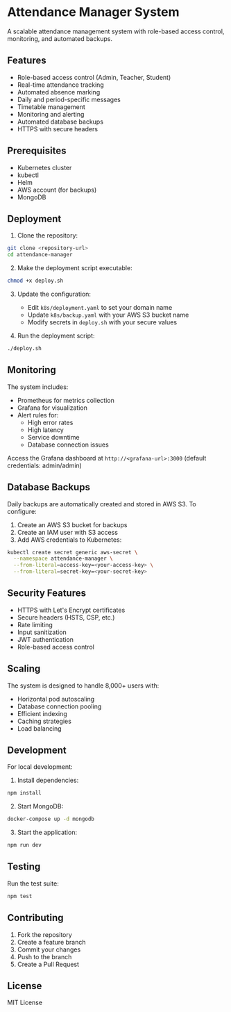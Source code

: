 # Attendance Manager System

A scalable attendance management system with role-based access control, monitoring, and automated backups.

## Features

- Role-based access control (Admin, Teacher, Student)
- Real-time attendance tracking
- Automated absence marking
- Daily and period-specific messages
- Timetable management
- Monitoring and alerting
- Automated database backups
- HTTPS with secure headers

## Prerequisites

- Kubernetes cluster
- kubectl
- Helm
- AWS account (for backups)
- MongoDB

## Deployment

1. Clone the repository:
```bash
git clone <repository-url>
cd attendance-manager
```

2. Make the deployment script executable:
```bash
chmod +x deploy.sh
```

3. Update the configuration:
   - Edit `k8s/deployment.yaml` to set your domain name
   - Update `k8s/backup.yaml` with your AWS S3 bucket name
   - Modify secrets in `deploy.sh` with your secure values

4. Run the deployment script:
```bash
./deploy.sh
```

## Monitoring

The system includes:

- Prometheus for metrics collection
- Grafana for visualization
- Alert rules for:
  - High error rates
  - High latency
  - Service downtime
  - Database connection issues

Access the Grafana dashboard at `http://<grafana-url>:3000` (default credentials: admin/admin)

## Database Backups

Daily backups are automatically created and stored in AWS S3. To configure:

1. Create an AWS S3 bucket for backups
2. Create an IAM user with S3 access
3. Add AWS credentials to Kubernetes:
```bash
kubectl create secret generic aws-secret \
  --namespace attendance-manager \
  --from-literal=access-key=<your-access-key> \
  --from-literal=secret-key=<your-secret-key>
```

## Security Features

- HTTPS with Let's Encrypt certificates
- Secure headers (HSTS, CSP, etc.)
- Rate limiting
- Input sanitization
- JWT authentication
- Role-based access control

## Scaling

The system is designed to handle 8,000+ users with:

- Horizontal pod autoscaling
- Database connection pooling
- Efficient indexing
- Caching strategies
- Load balancing

## Development

For local development:

1. Install dependencies:
```bash
npm install
```

2. Start MongoDB:
```bash
docker-compose up -d mongodb
```

3. Start the application:
```bash
npm run dev
```

## Testing

Run the test suite:
```bash
npm test
```

## Contributing

1. Fork the repository
2. Create a feature branch
3. Commit your changes
4. Push to the branch
5. Create a Pull Request

## License

MIT License 